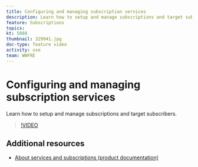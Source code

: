 ```yaml
---
title: Configuring and managing subscription services
description: Learn how to setup and manage subscriptions and target subscribers.
feature: Subscriptions     
topics: 
kt: 5088
thumbnail: 329941.jpg
doc-type: feature video
activity: use
team: WWFRE
---
```


# Configuring and managing subscription services

Learn how to setup and manage subscriptions and target subscribers.

>[!VIDEO](https://video.tv.adobe.com/v/329941?quality=12)

## Additional resources

* [About services and subscriptions (product documentation)](https://experienceleague.adobe.com/docs/campaign-classic/using/sending-messages/subscriptions-and-referrals/about-services-and-subscriptions.html)
  

